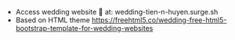 - Access wedding website 👫 at: wedding-tien-n-huyen.surge.sh
- Based on HTML theme https://freehtml5.co/wedding-free-html5-bootstrap-template-for-wedding-websites
